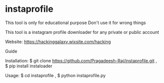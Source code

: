 # instaprofile

This tool is only for educational purpose
Don't use it for wrong things

This tool is a instagram profile downloader for any private or public account

Website: https://hackinggalaxy.wixsite.com/hacking

Guide 

Installation:
       $ git clone https://github.com/Pragadeesh-Raj/instaprofile.git ,
       $ pip install instaloader
       
Usage:
   $ cd instaprofile ,
   $ python instaprofile.py

